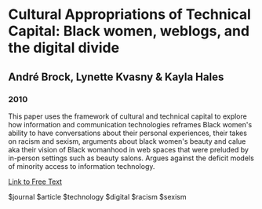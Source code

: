 # Cultural Appropriations of Technical Capital: Black women, weblogs, and the digital divide
## André Brock, Lynette Kvasny & Kayla Hales
### 2010 

This paper uses the framework of cultural and technical capital to explore how information and communication technologies reframes Black women's ability to have conversations about their personal experiences, their takes on racism and sexism, arguments about black women's beauty and calue aka their vision of Black womanhood in web spaces that were preluded by in-person settings such as beauty salons. Argues against the deficit models of minority access to information technology.

[Link to Free Text](https://www.are.na/block/3130860)

$journal $article $technology $digital $racism $sexism 